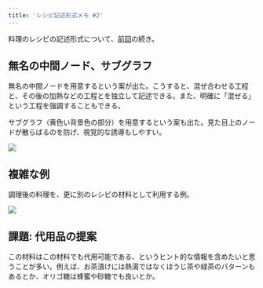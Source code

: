 ```yaml
---
title: 'レシピ記述形式メモ #2'
---
```

料理のレシピの記述形式について、[前回](https://r7kamura.com/articles/2022-05-13-mermaid-recipe-memo)の続き。

無名の中間ノード、サブグラフ
--------------

無名の中間ノードを用意するという案が出た。こうすると、混ぜ合わせる工程と、その後の加熱などの工程とを独立して記述できる。また、明確に「混ぜる」という工程を強調することもできる。

サブグラフ（黄色い背景色の部分）を用意するという案も出た。見た目上のノードが散らばるのを防げ、視覚的な誘導もしやすい。

![](https://lh6.googleusercontent.com/bx7OaSh6JPE01fY8KkC5JfQQA0Fmx1DmIR4o8jcp2dpj3WyjxsPU26O0rk3pzZoCk-zlIQye5qjA0YhDghDa4Nj3S0Nl980UN2CRnqdR8VAEHPiPiaegD4S_Jfciio8zLH_sLaGrNtc3DAk5MuJ07g)

複雑な例
----

調理後の料理を、更に別のレシピの材料として利用する例。

![](https://lh5.googleusercontent.com/d-IaiNGPIVNgHtJlp5nbkOnmbOqVwPFxcg2tn4wYUaaInwJ7ECX_o5osaIybabIs_YTple0acdugxjljtcaOHUZFxQYY0NHA9VwZK0Yp-BO-yairILAtu2PQb-TcszCiBCSAjRoGFTrnkyhOA1ClXQ)

課題: 代用品の提案
----------

この材料はこの材料でも代用可能である、というヒント的な情報を含めたいと思うことが多い。例えば、お茶漬けには熱湯ではなくほうじ茶や緑茶のパターンもあるとか、オリゴ糖は蜂蜜や砂糖でも良いとか。

